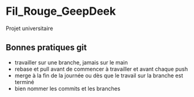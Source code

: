 # Fil_Rouge_GeepDeek
Projet universitaire

## Bonnes pratiques git 

- travailler sur une branche, jamais sur le main
- rebase et pull avant de commencer à travailler et avant chaque push
- merge à la fin de la journée ou dès que le travail sur la branche est terminé
- bien nommer les commits et les branches